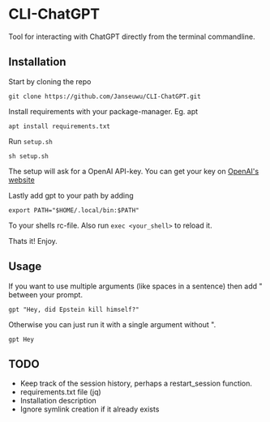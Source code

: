 # CLI-ChatGPT
Tool for interacting with ChatGPT directly from the terminal commandline.

## Installation
Start by cloning the repo
```
git clone https://github.com/Janseuwu/CLI-ChatGPT.git
```

Install requirements with your package-manager. Eg. apt
```
apt install requirements.txt
```

Run `setup.sh`
```
sh setup.sh
```

The setup will ask for a OpenAI API-key. You can get your key on [OpenAI's website](https://platform.openai.com/account/api-keys)

Lastly add gpt to your path by adding
```
export PATH="$HOME/.local/bin:$PATH"
```
To your shells rc-file. Also run `exec <your_shell>` to reload it.

Thats it! Enjoy.

## Usage
If you want to use multiple arguments (like spaces in a sentence) then add " between your prompt.
```
gpt "Hey, did Epstein kill himself?"
```
Otherwise you can just run it with a single argument without ".
```
gpt Hey
```

## TODO
- Keep track of the session history, perhaps a restart_session function.
- requirements.txt file (jq)
- Installation description
- Ignore symlink creation if it already exists
